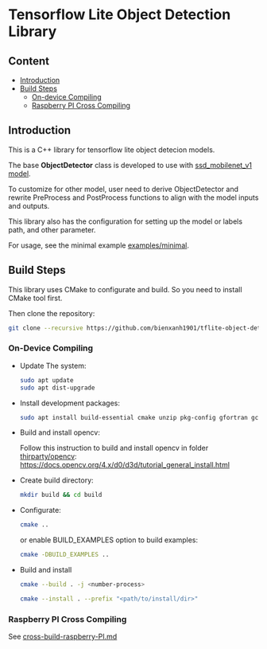 # Tensorflow Lite Object Detection Library

## Content
- [Introduction](#introduction)
- [Build Steps](#build-steps)
    - [On-device Compiling](#on-device-compiling)
    - [Raspberry PI Cross Compiling](#raspberry-pi-cross-compiling)

## Introduction

This is a C++ library for tensorflow lite object detecion models. 

The base <b>ObjectDetector</b> class is developed to use with [ssd_mobilenet_v1 model](https://www.tensorflow.org/lite/examples/object_detection/overview).

To customize for other model, user need to derive ObjectDetector and rewrite PreProcess and PostProcess functions to align with the model inputs and outputs.

This library also has the configuration for setting up the model or labels path, and other parameter.

For usage, see the minimal example [examples/minimal](examples/minimal/main.cpp).

## Build Steps

This library uses CMake to configurate and build. So you need to install CMake tool first.

Then clone the repository:

```sh
git clone --recursive https://github.com/bienxanh1901/tflite-object-detection
```

### On-Device Compiling

- Update The system:

    ```sh
    sudo apt update
    sudo apt dist-upgrade
    ```

- Install development packages:

    ```sh
    sudo apt install build-essential cmake unzip pkg-config gfortran gcc g++ gperf flex texinfo gawk bison openssl pigz libncurses-dev autoconf automake tar figlet
    ```

- Build and install opencv:

    Follow this instruction to build and install opencv in folder [thirparty/opencv](thirdparty/opencv/):
    https://docs.opencv.org/4.x/d0/d3d/tutorial_general_install.html

- Create build directory:

    ```sh
    mkdir build && cd build
    ```

- Configurate:

    ```sh
    cmake ..
    ```

    or enable BUILD_EXAMPLES option to build examples:

    ```sh
    cmake -DBUILD_EXAMPLES ..
    ```

- Build and install

    ```sh
    cmake --build . -j <number-process>

    cmake --install . --prefix "<path/to/install/dir>"
    ```

### Raspberry PI Cross Compiling

See [cross-build-raspberry-PI.md](doc/cross-compile-raspi-64-bit.md)
